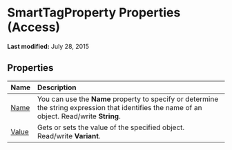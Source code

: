 
# SmartTagProperty Properties (Access)

 **Last modified:** July 28, 2015


## Properties



|**Name**|**Description**|
|:-----|:-----|
| [Name](2c9865be-3b4c-7ce9-eb8d-5f907529af5b.md)|You can use the  **Name** property to specify or determine the string expression that identifies the name of an object. Read/write **String**.|
| [Value](d2405ad4-9d68-4272-0b26-f97cd639778a.md)|Gets or sets the value of the specified object. Read/write  **Variant**.|
